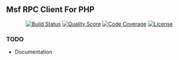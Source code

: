## Msf RPC Client For PHP

<p align="center">
  <a href="https://travis-ci.org/ytekeli/msfrpc-client"><img src="https://img.shields.io/travis/ytekeli/msfrpc-client" alt="Build Status" /></a>
  <a href="https://scrutinizer-ci.com/g/ytekeli/msfrpc-client"><img src="https://img.shields.io/scrutinizer/g/ytekeli/msfrpc-client.svg" alt="Quality Score" /></a>
  <a href="https://scrutinizer-ci.com/g/ytekeli/msfrpc-client"><img src="https://img.shields.io/scrutinizer/coverage/g/ytekeli/msfrpc-client.svg" alt="Code Coverage" /></a>
  <a href="https://packagist.org/packages/ytekeli/msfrpc-client"><img src="https://img.shields.io/github/license/ytekeli/msfrpc-client" alt="License" /></a>
</p>

### TODO
- Documentation
